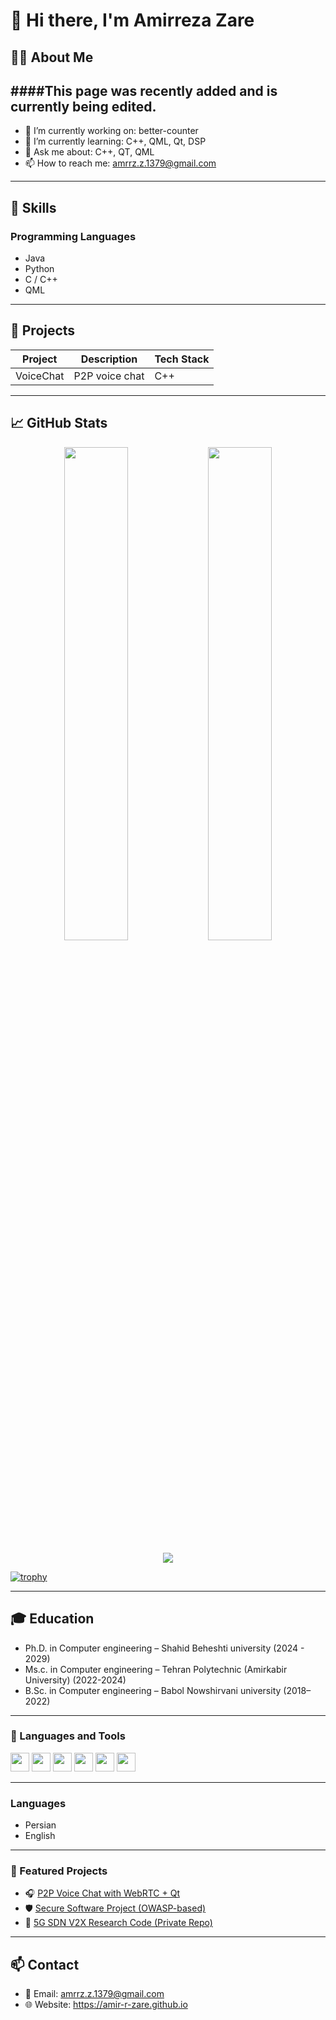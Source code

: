 # 👋 Hi there, I'm Amirreza Zare

## 👨‍💻 About Me

####This page was recently added and is currently being edited.
----

- 🔭 I’m currently working on: better-counter
- 🌱 I’m currently learning: C++, QML, Qt, DSP
- 💬 Ask me about: C++, QT, QML
- 📫 How to reach me: amrrz.z.1379@gmail.com

---

## 💼 Skills

### Programming Languages
- Java
- Python
- C / C++
- QML



---

## 🚀 Projects

| Project        | Description                 | Tech Stack  |
|----------------|-----------------------------|-------------|
| VoiceChat | P2P voice chat | C++     |

---

## 📈 GitHub Stats

<p align="center">
  <img width="45%" src="https://github-readme-stats.vercel.app/api?username=Amir-r-zare&show_icons=true&theme=radical" />
  <img width="45%" src="https://github-readme-stats.vercel.app/api/top-langs/?username=Amir-r-zare&layout=compact&theme=radical" />
</p>

<p align="center">
  <img src="https://streak-stats.demolab.com/?user=Amir-r-zare&theme=radical&hide_border=false" />
</p>

[![trophy](https://github-profile-trophy.vercel.app/?username=Amir-r-zare&theme=darkhub)](https://github.com/ryo-ma/github-profile-trophy)

---

## 🎓 Education

- Ph.D. in Computer engineering – Shahid Beheshti university (2024 - 2029)
- Ms.c. in Computer engineering – Tehran Polytechnic (Amirkabir University) (2022-2024)
- B.Sc. in Computer engineering – Babol Nowshirvani university (2018–2022)

---

### 🧰 Languages and Tools

<p align="left">
  <img src="https://cdn.jsdelivr.net/gh/devicons/devicon/icons/cplusplus/cplusplus-original.svg" height="30"/>
  <img src="https://cdn.jsdelivr.net/gh/devicons/devicon/icons/qt/qt-original.svg" height="30"/>
  <img src="https://cdn.jsdelivr.net/gh/devicons/devicon/icons/linux/linux-original.svg" height="30"/>
  <img src="https://cdn.jsdelivr.net/gh/devicons/devicon/icons/git/git-original.svg" height="30"/>
  <img src="https://cdn.jsdelivr.net/gh/devicons/devicon/icons/cmake/cmake-original.svg" height="30"/>
  <img src="https://cdn.jsdelivr.net/gh/devicons/devicon/icons/python/python-original.svg" height="30"/>
</p>

---

### Languages
- Persian
- English

---

### 📂 Featured Projects

- 🎧 [P2P Voice Chat with WebRTC + Qt](https://github.com/Amir-r-zare/P2PVoiceChat)
- 🛡️ [Secure Software Project (OWASP-based)](https://github.com/Amir-r-zare/SecureApp)
- 📶 [5G SDN V2X Research Code (Private Repo)](mailto:amir@example.com?subject=Access%20Request)

---
  
## 📫 Contact

- 📧 Email: amrrz.z.1379@gmail.com
- 🌐 Website: https://amir-r-zare.github.io
